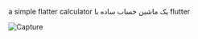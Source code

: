 a simple flatter calculator
یک ماشین خساب ساده با flutter


![Capture](https://user-images.githubusercontent.com/22338509/113501743-cde75b80-953c-11eb-8cc5-5cf358d3bdb2.PNG)
